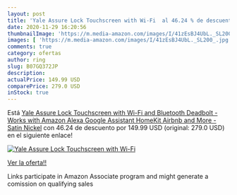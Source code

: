 ```yaml
---
layout: post
title: 'Yale Assure Lock Touchscreen with Wi-Fi  al 46.24 % de descuento'
date: 2020-11-29 16:20:56
thumbnailImage: 'https://m.media-amazon.com/images/I/41zEsBJ4UbL._SL200_.jpg'
images: [ 'https://m.media-amazon.com/images/I/41zEsBJ4UbL._SL200_.jpg' ]
comments: true
category: ofertas
author: ring
slug: B07GQ372JP
description:
actualPrice: 149.99 USD
comparePrice: 279.0 USD
inStock: true
---
```


Está [Yale Assure Lock Touchscreen with Wi-Fi and Bluetooth Deadbolt - Works with Amazon Alexa  Google Assistant  HomeKit  Airbnb and More - Satin Nickel](https://www.amazon.com/dp/B07GQ372JP/?tag=tolees-20) con 46.24 de descuento por 149.99 USD (original: 279.0 USD) en el siguiente enlace!

[![Yale Assure Lock Touchscreen with Wi-Fi ](https://m.media-amazon.com/images/I/41zEsBJ4UbL._SL200_.jpg)](https://www.amazon.com/dp/B07GQ372JP/?tag=tolees-20)

[Ver la oferta!!](https://www.amazon.com/dp/B07GQ372JP/?tag=tolees-20)

Links participate in Amazon Associate program and might generate a comission on qualifying sales


